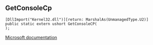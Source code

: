 ## GetConsoleCp

```
[DllImport("Kernel32.dll")][return: MarshalAs(UnmanagedType.U2)]
public static extern ushort GetConsoleCP(
);
```

[Microsoft documentation](https://docs.microsoft.com/en-us/windows/console/getconsolecp)
